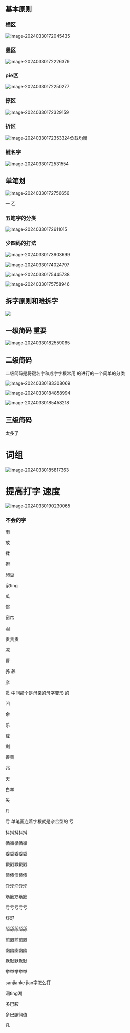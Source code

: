 

## 基本原则

### 横区

![image-20240330172045435](https://raw.githubusercontent.com/Eat-garlic/picture/master/CWZI/image-20240330172045435.png)

### 竖区

![image-20240330172226379](https://raw.githubusercontent.com/Eat-garlic/picture/master/CWZI/image-20240330172226379.png)

### pie区

![image-20240330172250277](https://raw.githubusercontent.com/Eat-garlic/picture/master/CWZI/image-20240330172250277.png)

### 捺区

![image-20240330172329159](https://raw.githubusercontent.com/Eat-garlic/picture/master/CWZI/image-20240330172329159.png)



### 折区

![image-20240330172353324](https://raw.githubusercontent.com/Eat-garlic/picture/master/CWZI/image-20240330172353324.png)负载均衡





### 键名字



![image-20240330172531554](https://raw.githubusercontent.com/Eat-garlic/picture/master/CWZI/image-20240330172531554.png)





## 单笔划

![image-20240330172756656](https://raw.githubusercontent.com/Eat-garlic/picture/master/CWZI/image-20240330172756656.png)

一  乙 

### 五笔字的分类 

![image-20240330172611015](https://raw.githubusercontent.com/Eat-garlic/picture/master/CWZI/image-20240330172611015.png)

### 少四码的打法

![image-20240330173903699](https://raw.githubusercontent.com/Eat-garlic/picture/master/CWZI/image-20240330173903699.png)

![image-20240330174024797](https://raw.githubusercontent.com/Eat-garlic/picture/master/CWZI/image-20240330174024797.png)



![image-20240330175445738](https://raw.githubusercontent.com/Eat-garlic/picture/master/CWZI/image-20240330175445738.png)

 ![image-20240330175758946](https://raw.githubusercontent.com/Eat-garlic/picture/master/CWZI/image-20240330175758946.png)



##  拆字原则和难拆字

![](https://raw.githubusercontent.com/Eat-garlic/picture/master/CWZI/image-20240330180808173.png)







## 一级简码  重要

![image-20240330182559065](https://raw.githubusercontent.com/Eat-garlic/picture/master/CWZI/image-20240330182559065.png)





## 二级简码

二级简码是将键名字和成字字根常用 的进行的一个简单的分类



![image-20240330183308069](https://raw.githubusercontent.com/Eat-garlic/picture/master/CWZI/image-20240330183308069.png)



![image-20240330184858994](https://raw.githubusercontent.com/Eat-garlic/picture/master/CWZI/image-20240330184858994.png)

![image-20240330185458218](https://raw.githubusercontent.com/Eat-garlic/picture/master/CWZI/image-20240330185458218.png)





## 三级简码

太多了

# 词组

![image-20240330185817363](https://raw.githubusercontent.com/Eat-garlic/picture/master/CWZI/image-20240330185817363.png)

# 提高打字 速度 

![image-20240330190230065](https://raw.githubusercontent.com/Eat-garlic/picture/master/CWZI/image-20240330190230065.png)

### 不会的字

雨

敢

揉

拇

卵巢

家ting

瓜

 惯

窗帘

羽

贵贵贵

凉

曹

养 养

彦

贯   中间那个是母亲的母字变形 的

凹

余

乐

载

剩

善善

兆

天

白羊

矢

丹

亏 单笔画连着字根就是杂合型的     亏 

抖抖抖抖抖

循循循循循

委委委委委

戳戳戳戳戳

债债债债债

淫淫淫淫淫

筋筋筋筋筋

亏亏亏亏亏

舒舒

舔舔舔舔舔

煎煎煎煎煎

幽幽幽幽幽

默默默默默

举举举举举

sanjianke  jian字怎么打

洞ting湖 



多巴胺

多巴胺阈值

凡

  